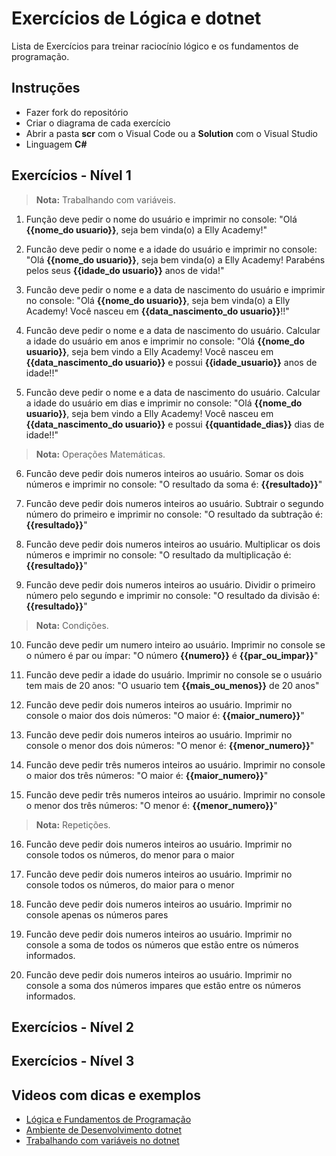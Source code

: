 # Exercícios de Lógica e dotnet

Lista de Exercícios para treinar raciocínio lógico e os fundamentos de programação.

 ## Instruções

- Fazer fork do repositório
- Criar o diagrama de cada exercício
- Abrir a pasta **scr** com o Visual Code ou a **Solution** com o Visual Studio 
- Linguagem **C#**

## Exercícios - Nível 1

> **Nota:** Trabalhando com variáveis.
1. Função deve pedir o nome do usuário e imprimir no console: "Olá **{{nome_do usuario}}**, seja bem vinda(o) a Elly Academy!"

2. Funcão deve pedir o nome e a idade do usuário e imprimir no console: "Olá **{{nome_do usuario}}**, seja bem vinda(o) a Elly Academy! Parabéns pelos seus **{{idade_do usuario}}** anos de vida!"

3. Funcão deve pedir o nome e a data de nascimento do usuário e imprimir no console: "Olá **{{nome_do usuario}}**, seja bem vinda(o) a Elly Academy! Você nasceu em **{{data_nascimento_do usuario}}**!!"

4. Funcão deve pedir o nome e a data de nascimento do usuário. Calcular a idade do usuário em anos e imprimir no console: "Olá **{{nome_do usuario}}**, seja bem vindo a Elly Academy! Você nasceu em **{{data_nascimento_do usuario}}** e possui **{{idade_usuario}}** anos de idade!!"

5. Funcão deve pedir o nome e a data de nascimento do usuário. Calcular a idade do usuário  em dias e imprimir no console: "Olá **{{nome_do usuario}}**, seja bem vindo a Elly Academy! Você nasceu em **{{data_nascimento_do usuario}}** e possui **{{quantidade_dias}}** dias de idade!!"

> **Nota:** Operações Matemáticas.
6. Funcão deve pedir dois numeros inteiros ao usuário. Somar os dois números e imprimir no console: "O resultado da soma é: **{{resultado}}**"

7. Funcão deve pedir dois numeros inteiros ao usuário. Subtrair o segundo número do primeiro e imprimir no console: "O resultado da subtração é: **{{resultado}}**"

8. Funcão deve pedir dois numeros inteiros ao usuário. Multiplicar os dois números e imprimir no console: "O resultado da multiplicação é: **{{resultado}}**"

9. Funcão deve pedir dois numeros inteiros ao usuário. Dividir o primeiro número pelo segundo e imprimir no console: "O resultado da divisão é: **{{resultado}}**" 
 
> **Nota:** Condições.

10. Funcão deve pedir um numero inteiro ao usuário. Imprimir no console se o número é par ou ímpar: "O número **{{numero}}** é **{{par_ou_impar}}**" 

11. Funcão deve pedir a idade do usuário. Imprimir no console se o usuário tem mais de 20 anos: "O usuario tem  **{{mais_ou_menos}}** de 20 anos"

12. Funcão deve pedir dois numeros inteiros ao usuário. Imprimir no console o maior dos dois números: "O maior é: **{{maior_numero}}**" 

13. Funcão deve pedir dois numeros inteiros ao usuário. Imprimir no console o menor dos dois números: "O menor é: **{{menor_numero}}**" 

14. Funcão deve pedir três numeros inteiros ao usuário. Imprimir no console o maior dos três números: "O maior é: **{{maior_numero}}**" 

15. Funcão deve pedir três numeros inteiros ao usuário. Imprimir no console o menor dos três números: "O menor é: **{{menor_numero}}**" 


> **Nota:** Repetições.

16. Funcão deve pedir dois numeros inteiros ao usuário. Imprimir no console todos os números, do menor para o maior 

17. Funcão deve pedir dois numeros inteiros ao usuário. Imprimir no console todos os números, do maior para o menor 

18. Funcão deve pedir dois numeros inteiros ao usuário. Imprimir no console apenas os números pares 

19. Funcão deve pedir dois numeros inteiros ao usuário. Imprimir no console a soma de todos os números que estão entre os números informados.

20. Funcão deve pedir dois numeros inteiros ao usuário. Imprimir no console a soma dos números impares que estão entre os números informados.

## Exercícios - Nível 2

## Exercícios - Nível 3

## Videos com dicas e exemplos
- [Lógica e Fundamentos de Programação](https://www.youtube.com/channel/UCED1QpeMYP4apdCVGjBqhCg/)
- [Ambiente de Desenvolvimento dotnet](https://www.youtube.com/channel/UCED1QpeMYP4apdCVGjBqhCg)
- [Trabalhando com variáveis no dotnet](https://www.youtube.com/channel/UCED1QpeMYP4apdCVGjBqhCg)



